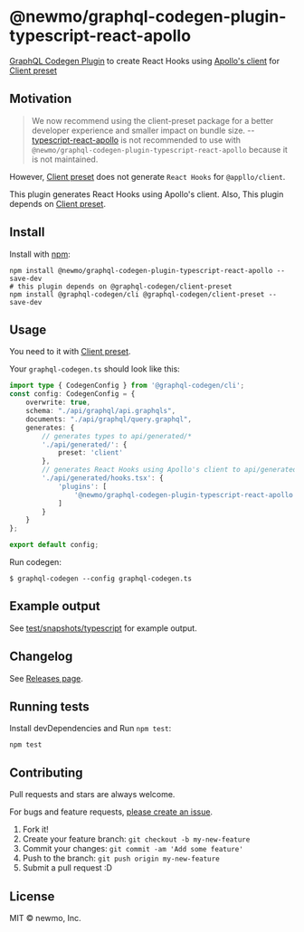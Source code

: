 # @newmo/graphql-codegen-plugin-typescript-react-apollo

[GraphQL Codegen Plugin](https://github.com/dotansimha/graphql-code-generator) to create React Hooks using [Apollo's client](https://www.apollographql.com/docs/react/) for [Client preset](https://the-guild.dev/graphql/codegen/plugins/presets/preset-client)

## Motivation

> We now recommend using the client-preset package for a better developer experience and smaller impact on bundle size.
> -- [typescript-react-apollo](https://the-guild.dev/graphql/codegen/plugins/typescript/typescript-react-apollo) is not recommended to use with `@newmo/graphql-codegen-plugin-typescript-react-apollo` because it is not maintained.

However, [Client preset](https://the-guild.dev/graphql/codegen/plugins/presets/preset-client) does not generate `React Hooks` for `@appllo/client`.

This plugin generates React Hooks using Apollo's client.
Also, This plugin depends on [Client preset](https://the-guild.dev/graphql/codegen/plugins/presets/preset-client).

## Install

Install with [npm](https://www.npmjs.com/):

    npm install @newmo/graphql-codegen-plugin-typescript-react-apollo --save-dev
    # this plugin depends on @graphql-codegen/client-preset
    npm install @graphql-codegen/cli @graphql-codegen/client-preset --save-dev

## Usage

You need to it with [Client preset](https://the-guild.dev/graphql/codegen/plugins/presets/preset-client).

Your `graphql-codegen.ts` should look like this:

```ts
import type { CodegenConfig } from '@graphql-codegen/cli';
const config: CodegenConfig = {
    overwrite: true,
    schema: "./api/graphql/api.graphqls",
    documents: "./api/graphql/query.graphql",
    generates: {
        // generates types to api/generated/*
        './api/generated/': {
            preset: 'client'
        },
        // generates React Hooks using Apollo's client to api/generated/hooks.tsx
        './api/generated/hooks.tsx': {
            'plugins': [
                '@newmo/graphql-codegen-plugin-typescript-react-apollo'
            ]
        }
    }
};

export default config;
```

Run codegen:

    $ graphql-codegen --config graphql-codegen.ts

## Example output

See [test/snapshots/typescript](test/snapshots/typescript) for example output.

## Changelog

See [Releases page](https://github.com/newmo-oss/graphql-codegen-plugin-typescript-react-apollo/releases).

## Running tests

Install devDependencies and Run `npm test`:

    npm test

## Contributing

Pull requests and stars are always welcome.

For bugs and feature requests, [please create an issue](https://github.com/newmo-oss/graphql-codegen-plugin-typescript-react-apollo/issues).

1. Fork it!
2. Create your feature branch: `git checkout -b my-new-feature`
3. Commit your changes: `git commit -am 'Add some feature'`
4. Push to the branch: `git push origin my-new-feature`
5. Submit a pull request :D

## License

MIT © newmo, Inc.
